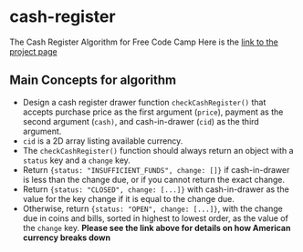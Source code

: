 # cash-register
The Cash Register Algorithm for Free Code Camp
Here is the [link to the project page](https://learn.freecodecamp.org/javascript-algorithms-and-data-structures/javascript-algorithms-and-data-structures-projects/cash-register)

## Main Concepts for algorithm
* Design a cash register drawer function `checkCashRegister()` that accepts purchase price as the first argument (`price`), payment as the second argument (`cash)`, and cash-in-drawer (`cid`) as the third argument.
* `cid` is a 2D array listing available currency.
* The `checkCashRegister()` function should always return an object with a `status` key and a `change` key.
* Return `{status: "INSUFFICIENT_FUNDS", change: []}` if cash-in-drawer is less than the change due, or if you cannot return the exact change.
* Return `{status: "CLOSED", change: [...]}` with cash-in-drawer as the value for the key change if it is equal to the change due.
* Otherwise, return `{status: "OPEN", change: [...]}`, with the change due in coins and bills, sorted in highest to lowest order, as the value of the `change` key.
**Please see the link above for details on how American currency breaks down**
